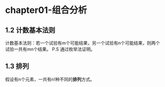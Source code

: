 # chapter01-组合分析

## 1.2 计数基本法则

计数基本法则：若一个试验有m个可能结果，另一个试验有n个可能结果，则两个试验一共有mn个结果。 P.S 通过枚举法证明。

## 1.3 排列

假设有n个元素，一共有n!种不同的**排列**方式。